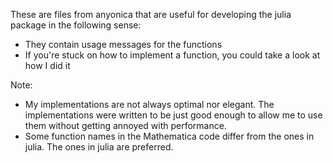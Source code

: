 These are files from anyonica that are useful for developing the julia package in the following sense:

* They contain usage messages for the functions
* If you're stuck on how to implement a function, you could take a look at how I did it

Note:

* My implementations are not always optimal nor elegant. The implementations were written to be just good enough to allow me to use them without getting annoyed with performance.
* Some function names in the Mathematica code differ from the ones in julia. The ones in julia are preferred.
